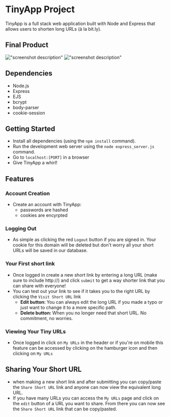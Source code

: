 # TinyApp Project

TinyApp is a full stack web application built with Node and Express that allows users to shorten long URLs (à la bit.ly).

## Final Product

!["screenshot description"](#)
!["screenshot description"](#)

## Dependencies

- Node.js
- Express
- EJS
- bcrypt
- body-parser
- cookie-session

## Getting Started

- Install all dependencies (using the `npm install` command).
- Run the development web server using the `node express_server.js` command.
- Go to `localhost:[PORT]` in a browser
- Give TinyApp a whirl!

## Features
### Account Creation
* Create an account with TinyApp:
  * passwords are hashed
  * cookies are encyrpted

### Logging Out
* As simple as clicking the red `Logout` button if you are signed in. Your cookie for this domain will be deleted but don't worry all your short URLs will be saved in our database.

### Your First short link
* Once logged in create a new short link by entering a long URL (make sure to include http://) and click `submit` to get a way shorter link that you can share with everyone!
* You can test out your link to see if it takes you to the right URL by clicking the `Visit Short URL` link
  * <strong>Edit button: </strong>You can always edit the long URL if you made a typo or just want to change it to a more specific path.
  * <strong>Delete button: </strong>When you no longer need that short URL. No commitment, no worries.

### Viewing Your Tiny URLs
* Once logged in click on `My URLs` in the header or if you're on mobile this feature can be accessed by clicking on the hamburger icon and then clicking on `My URLs`

## Sharing Your Short URL
* when making a new short link and after submitting you can copy/paste the `Share Short URL` link and anyone can now view the equivalent long URL.
* If you have many URLs you can access the `My URLs` page and click on the `edit` button of a URL you want to share. From there you can now see the `Share Short URL` link that can be copy/pasted.

